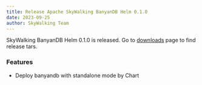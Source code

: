 ```yaml
---
title: Release Apache SkyWalking BanyanDB Helm 0.1.0
date: 2023-09-25
author: SkyWalking Team
---
```


SkyWalking BanyanDB Helm 0.1.0 is released. Go to [downloads](/downloads) page to find release tars.

### Features

- Deploy banyandb with standalone mode by Chart
